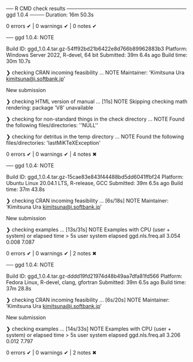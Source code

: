 ── R CMD check results ───────────────────────────────── ggd 1.0.4 ────
Duration: 16m 50.3s

0 errors ✔ | 0 warnings ✔ | 0 notes ✔

── ggd 1.0.4: NOTE

  Build ID:   ggd_1.0.4.tar.gz-54ff92bd21b6422e8d766b89962883b3
  Platform:   Windows Server 2022, R-devel, 64 bit
  Submitted:  39m 6.4s ago
  Build time: 30m 10.7s

❯ checking CRAN incoming feasibility ... NOTE
  Maintainer: 'Kimitsuna Ura <kimitsuna@i.softbank.jp>'
  
  New submission

❯ checking HTML version of manual ... [11s] NOTE
  Skipping checking math rendering: package 'V8' unavailable

❯ checking for non-standard things in the check directory ... NOTE
  Found the following files/directories:
    ''NULL''

❯ checking for detritus in the temp directory ... NOTE
  Found the following files/directories:
    'lastMiKTeXException'

0 errors ✔ | 0 warnings ✔ | 4 notes ✖

── ggd 1.0.4: NOTE

  Build ID:   ggd_1.0.4.tar.gz-15cae83e843f44488bd5dd6041ffbf24
  Platform:   Ubuntu Linux 20.04.1 LTS, R-release, GCC
  Submitted:  39m 6.5s ago
  Build time: 37m 43.8s

❯ checking CRAN incoming feasibility ... [6s/18s] NOTE
  Maintainer: ‘Kimitsuna Ura <kimitsuna@i.softbank.jp>’
  
  New submission

❯ checking examples ... [13s/31s] NOTE
  Examples with CPU (user + system) or elapsed time > 5s
                    user system elapsed
  ggd.nls.freq.all 3.054  0.008   7.087

0 errors ✔ | 0 warnings ✔ | 2 notes ✖

── ggd 1.0.4: NOTE

  Build ID:   ggd_1.0.4.tar.gz-dddd19fd21974d48b49aa7dfa81fd566
  Platform:   Fedora Linux, R-devel, clang, gfortran
  Submitted:  39m 6.5s ago
  Build time: 37m 28.8s

❯ checking CRAN incoming feasibility ... [6s/20s] NOTE
  Maintainer: ‘Kimitsuna Ura <kimitsuna@i.softbank.jp>’
  
  New submission

❯ checking examples ... [14s/33s] NOTE
  Examples with CPU (user + system) or elapsed time > 5s
                    user system elapsed
  ggd.nls.freq.all 3.206  0.012   7.797

0 errors ✔ | 0 warnings ✔ | 2 notes ✖
